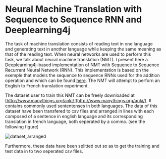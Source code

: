 # Neural Machine Translation with Sequence to Sequence RNN and Deeplearning4j

The task of machine translation consists of reading text in one language and generating text in another language while keeping the same meaning as that of the reading text. 
When neural networks are used to perform this task, we talk about neural machine translation (NMT). I present here a Deeplearning4j-based implementation of NMT with Sequence to Sequence Recurrent Neural Network (RNN). 
This implementation is based on the exemple that models the sequence to sequence RNNs used for the addition operation and which can be found [here](https://github.com/eclipse/deeplearning4j-examples/tree/master/dl4j-examples/src/main/java/org/deeplearning4j/examples/recurrent/seq2seq).
The NMT will attempt to perforn an English to French translation experiment.

The dataset user to train this NMT can be freely downloaded at [http://www.manythings.org/anki/](http://www.manythings.org/anki/). 
It contains commonly used sententenses in both languages. The data of this dataset have been transfered to csv files and arranged in 
lines with each composed of a sentence in english language and its corresponding translation in french language, both seperated by a comma. (see the following figure)

![dataset_arranged](https://user-images.githubusercontent.com/1300982/76970927-d7e7ed80-692c-11ea-8345-ba5630490e83.png)

Furthermore, these data have been splitted out so as to get the training and test data in to two seperated csv files.
